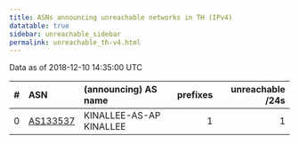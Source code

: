 ```yaml
---
title: ASNs announcing unreachable networks in TH (IPv4)
datatable: true
sidebar: unreachable_sidebar
permalink: unreachable_th-v4.html
---
```


Data as of 2018-12-10 14:35:00 UTC


<div class="datatable-begin"></div>

|   # | ASN                                      | (announcing) AS name    |   prefixes |   unreachable /24s |
|----:|:-----------------------------------------|:------------------------|-----------:|-------------------:|
|   0 | [AS133537](unreachable_AS133537-v4.html) | KINALLEE-AS-AP KINALLEE |          1 |                  1 |

<div class="datatable-end"></div>